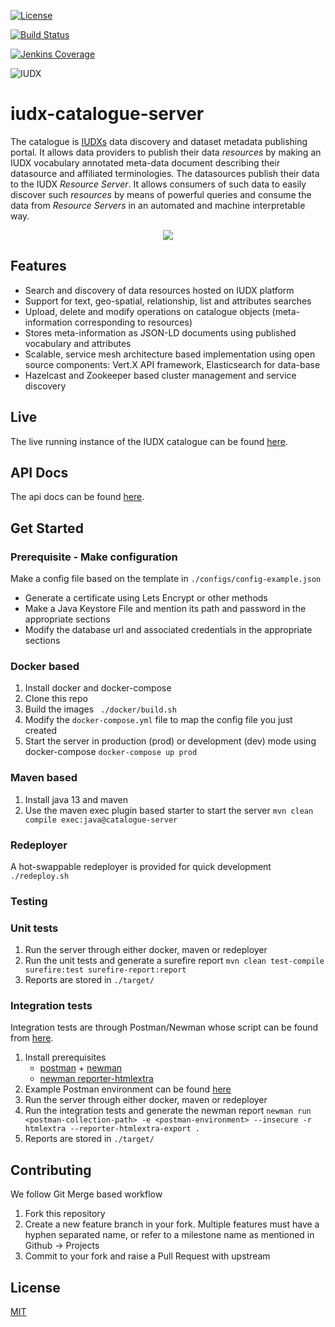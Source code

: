 [![License](https://img.shields.io/github/license/karun-singh/iudx-catalogue-server-1)](https://github.com/karun-singh/iudx-catalogue-server-1/blob/master/LICENSE.txt)

[![Build Status](http://128.199.18.230:8080/buildStatus/icon?job=iudx+catalogue+pipeline)](http://128.199.18.230:8080/job/iudx%20catalogue%20pipeline/)

[![Jenkins Coverage](https://img.shields.io/jenkins/coverage/jacoco?jobUrl=http%3A%2F%2F128.199.18.230%3A8080%2Fjob%2Fiudx%2520catalogue%2520pipeline%2F)](http://128.199.18.230:8080/job/iudx%20catalogue%20pipeline/lastBuild/jacoco/)

![IUDX](./docs/iudx.png)
# iudx-catalogue-server
The catalogue is [IUDXs](https://iudx.org.in) data discovery and dataset metadata publishing portal.
It allows data providers to publish their data *resources* by making an IUDX vocabulary annotated meta-data document describing their datasource and affiliated terminologies.
The datasources publish their data to the IUDX *Resource Server*.
It allows consumers of such data to easily discover such *resources* by means of powerful
queries and consume the data from *Resource Servers* in an automated and machine interpretable way.

<p align="center">
<img src="./docs/cat_overview.png">
</p>


## Features
- Search and discovery of data resources hosted on IUDX platform
- Support for text, geo-spatial, relationship, list and attributes searches
- Upload, delete and modify operations on catalogue objects (meta-information corresponding to resources)
- Stores meta-information as JSON-LD documents using published vocabulary and attributes
- Scalable, service mesh architecture based implementation using open source components: Vert.X API framework, Elasticsearch for data-base
- Hazelcast and Zookeeper based cluster management and service discovery


## Live 
The live running instance of the IUDX catalogue can be found [here](https://catalogue.iudx.org.in).

## API Docs 
The api docs can be found [here](https://catalogue.iudx.org.in/apis).



## Get Started

### Prerequisite - Make configuration
Make a config file based on the template in `./configs/config-example.json` 
- Generate a certificate using Lets Encrypt or other methods
- Make a Java Keystore File and mention its path and password in the appropriate sections
- Modify the database url and associated credentials in the appropriate sections

### Docker based
1. Install docker and docker-compose
2. Clone this repo
3. Build the images 
   ` ./docker/build.sh`
4. Modify the `docker-compose.yml` file to map the config file you just created
5. Start the server in production (prod) or development (dev) mode using docker-compose 
   ` docker-compose up prod `


### Maven based
1. Install java 13 and maven
2. Use the maven exec plugin based starter to start the server 
   `mvn clean compile exec:java@catalogue-server`

### Redeployer
A hot-swappable redeployer is provided for quick development 
`./redeploy.sh`


### Testing

### Unit tests
1. Run the server through either docker, maven or redeployer
2. Run the unit tests and generate a surefire report 
   `mvn clean test-compile surefire:test surefire-report:report`
3. Reports are stored in `./target/`


### Integration tests
Integration tests are through Postman/Newman whose script can be found from [here](./src/test/resources/iudx-catalogue-server.postman_collection.json).
1. Install prerequisites 
   - [postman](https://www.postman.com/) + [newman](https://www.npmjs.com/package/newman)
   - [newman reporter-htmlextra](https://www.npmjs.com/package/newman-reporter-htmlextra)
2. Example Postman environment can be found [here](./configs/postman-env.json)
3. Run the server through either docker, maven or redeployer
4. Run the integration tests and generate the newman report 
   `newman run <postman-collection-path> -e <postman-environment> --insecure -r htmlextra --reporter-htmlextra-export .`
5. Reports are stored in `./target/`


## Contributing
We follow Git Merge based workflow 
1. Fork this repository
2. Create a new feature branch in your fork. Multiple features must have a hyphen separated name, or refer to a milestone name as mentioned in Github -> Projects  
4. Commit to your fork and raise a Pull Request with upstream


## License
[MIT](./LICENSE.txt)
